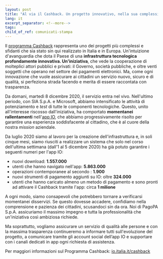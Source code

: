 ```yaml
---
layout: post
title: "Al via il Cashback. Un progetto innovativo, nella sua complessità"
lang: it
excerpt_separator: <!--more-->
tags:
child_of_ref: comunicati-stampa
---
```


Il [programma Cashback](https://io.italia.it/cashback/) rappresenta uno dei
progetti più complessi e sfidanti che sia stato sin qui realizzato in
Italia e in Europa. Un'intuizione d'avanguardia che dota il Paese di una
**infrastruttura tecnologica profondamente innovativa. Un'iniziativa**, che vede la
cooperazione di molteplici attori pubblici e privati: il Governo,
società pubbliche, e oltre venti soggetti che operano nel settore dei
pagamenti elettronici. <!--more-->Ma, come ogni innovazione che vuole assicurare ai
cittadini un servizio nuovo, sicuro e di qualità, si perfeziona strada
facendo e merita di essere raccontata con trasparenza.

Da domani, martedì 8 dicembre 2020, il servizio entra nel vivo. Nell'ultimo periodo, con SIA S.p.A. e
Microsoft, abbiamo intensificato le attività di potenziamento e _test_
di tutte le componenti tecnologiche. Questo, unito all'interesse
riscosso dall'iniziativa, ha comportato **momentanei rallentamenti** nell'[app IO](https://io.italia.it/cittadini/), che abbiamo progressivamente risolto per
garantire una esperienza soddisfacente al cittadino, che è al cuore
della nostra _mission_ aziendale.

Da luglio 2020 siamo al lavoro per la creazione dell'infrastruttura e,
in soli cinque mesi, siamo riusciti a realizzare un sistema che solo nel
corso dell'ultima settimana (dall'1 al 5 dicembre 2020) ha già potuto
garantire i seguenti numeri per l'app IO:

- nuovi download: **1.557.000**
- utenti che hanno navigato nell'app: **5.863.000**
- operazioni contemporanee al secondo : **1.900**
- nuovi strumenti di pagamento aggiunti su IO: oltre **324.000**
- utenti che hanno caricato almeno un metodo di pagamento e sono pronti ad attivare il Cashback tramite l'app: circa **1 milione**

A ogni modo, siamo consapevoli che potrebbero tornare a verificarsi
momentanei disservizi. Se questo dovesse accadere, confidiamo nella
comprensione e pazienza dei cittadini, scusandoci sin da ora. Noi di
PagoPA S.p.A. assicuriamo il massimo impegno e tutta la professionalità
che un'iniziativa così ambiziosa richiede.

Ma soprattutto, vogliamo assicurare un servizio di qualità alle persone
e con la massima trasparenza continueremo a informare tutti
sull'evoluzione del progetto, a comunicare tramite gli account social dell’app IO e supportare con i canali dedicati in app ogni richiesta di assistenza.

Per maggiori informazioni sul Programma Cashback: [io.italia.it/cashback](https://io.italia.it/cashback/)
